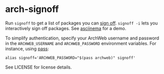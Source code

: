 # arch-signoff

Run `signoff` to get a list of packages you can [sign off][1]. `signoff -i`
lets you interactively sign off packages. See [asciinema][2] for a demo.

To simplify authentication, specify your ArchWeb username and password in the
`ARCHWEB_USERNAME` and `ARCHWEB_PASSWORD` environment variables. For instance,
using [pass][3]:

    alias signoff='ARCHWEB_PASSWORD="$(pass archweb)" signoff'

See LICENSE for license details.

[1]: https://lists.archlinux.org/pipermail/arch-dev-public/2016-July/028191.html
[2]: https://asciinema.org/a/nfTIZNEVcJmP0a8uEfe5MCiej
[3]: https://www.passwordstore.org/
